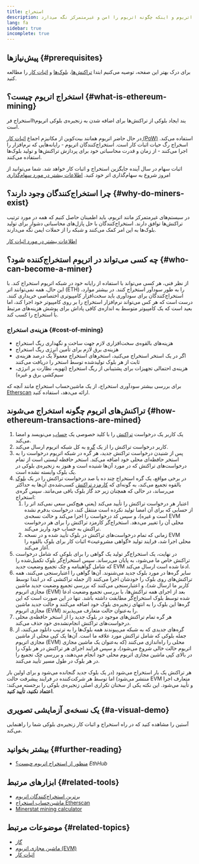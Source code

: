 ```yaml
---
title: استخراج
description: توضیحی در مورد نحوه کار استخراج در اتریوم و اینکه چگونه اتریوم را امن و غیرمتمرکز نگه می‌دارد.
lang: fa
sidebar: true
incomplete: true
---
```


## پیش‌نیازها {#prerequisites}

برای درک بهتر این صفحه، توصیه می‌کنیم ابتدا [تراکنش‌ها](/developers/docs/transactions/)‏، [بلوک‌ها](/developers/docs/blocks/) و [اثبات کار](/developers/docs/consensus-mechanisms/pow/) را مطالعه کنید.

## استخراج اتریوم چیست؟ {#what-is-ethereum-mining}

استخراج فرhیند ایجاد بلوکی از تراکنش‌ها برای اضافه شدن به زنجیره‌ی بلوکی اتریوم است.

در حال حاضر اتریوم همانند بیت‌کوین از مکانیزم اجماع [اثبات کار (PoW)](/developers/docs/consensus-mechanisms/pow/) استفاده می‌کند. اسخراج رگ حیات اثبات کار است. استخراج‌کنندگان اتریوم - رایانه‌هایی که نرم‌افزار را اجرا می‌کنند - از زمان و قدرت محاسباتی خود برای پردازش تراکنش‌ها و تولید بلوک‌ها استفاده می‌کنند.

<InfoBanner emoji=":wave:">
   اثبات سهام در سال آینده جایگزین استخراج و اثبات کار خواهد شد. شما می‌توانید از امروز شروع به سهام‌گذاری اتر خود کنید. <a href="/staking/">اطلاعات بیشتر در مورد سهام‌گذاری</a>    
</InfoBanner>

## چرا استخراج‌کنندگان وجود دارند؟ {#why-do-miners-exist}

در سیستم‌های غیرمتمرکز مانند اتریوم، باید اطمینان حاصل کنیم که همه در مورد ترتیب تراکنش‌ها توافق دارند. استخراج‌کنندگان با حل پازل‌های محاسباتی دشوار برای تولید بلوک‌ها به این امر کمک می‌کنند و شبکه را از حملات ایمن نگه می‌دارند.

[اطلاعات بیشتر در مورد اثبات کار](/developers/docs/consensus-mechanisms/pow/)

## چه کسی می‌تواند در اتریوم استخراج‌کننده شود؟ {#who-can-become-a-miner}

از نظر فنی، هر کسی می‌تواند با استفاده از رایانه خود در شبکه اتریوم استخراج کند. با این حال، همه نمی‌توانند اتر (ETH) را به طور سودآور استخراج کنند. در بیشتر موارد، استخراج‌کنندگان برای سودآوری باید سخت‌افزار کامپیوتری اختصاصی خریداری کنند. درست است که هر کس می‌تواند نرم‌افزار استخراج را بر روی کامپیوتر خود اجرا کند، اما بعید است که یک کامپیوتر متوسط به اندازه‌ی کافی پاداش برای پوشش هزینه‌های مرتبط با استخراج را کسب کند.

### هزینه‌ی استخراج {#cost-of-mining}

- هزینه‌های بالقوه‌ی سخت‌افزاری لازم جهت ساخت و نگهداری ریگ استخراج
- هزینه‌ی برق لازم برای تأمین انرژی ریگ استخراج
- اگر در یک استخر استخراج می‌کنید، استخرهای استخراج معمولاً یک درصد هزینه‌ی ثابت از هر بلوک تولیدشده توسط استخر را دریافت می‌کنند
- هزینه‌ی احتمالی تجهیزات برای پشتیبانی از ریگ استخراج (تهویه، نظارت بر انرژی، سیم‌کشی برق و غیره)

برای بررسی بیشتر سودآوری استخراج، از یک ماشین‌حساب استخراج مانند آنچه که [Etherscan](https://etherscan.io/ether-mining-calculator) ارائه می‌دهد، استفاده کنید.

## تراکنش‌های اتریوم چگونه استخراج می‌شوند {#how-ethereum-transactions-are-mined}

1. یک کاربر یک درخواست [تراکنش](/developers/docs/transactions/) را با کلید خصوصی یک [حساب](/developers/docs/accounts/) می‌نویسد و امضا می‌کند.
2. کاربر درخواست تراکنش را از یک [گره](/developers/docs/nodes-and-clients/) به کل شبکه اتریوم ارسال می‌کند.
3. پس از شنیدن درخواست تراکنش جدید، هر گره در شبکه اتریوم درخواست را به استخر حافظه‌ای محلی خود اضافه می‌کند. استخر حافظه لیستی است از تمام درخواست‌های تراکنش که در مورد آن‌ها شنیده است و هنوز به زنجیره‌ی بلوکی در یک بلوک وابسته نشده است.
4. در برخی مواقع، یک گره استخراج چند ده یا صد درخواست تراکنش را در یک [بلوک](/developers/docs/blocks/) بالقوه تجمیع می‌کند، به گونه‌ای که [کارمزد تراکنش](/developers/docs/gas/) کسب‌شده‌ی آن‌ها به حداکثر می‌رساند، در حالی که همچنان زیر حد گاز بلوک باقی می‌مانند. سپس گره‌ی استخراج:
   1. اعتبار هر درخواست تراکنش را تأیید می‌کند (یعنی هیچ‌کس سعی نمی‌کند اتر را از حسابی که برای آن امضا تولید نکرده است منتقل کند، درخواست بدفرم نشده است و غیره)، و سپس کد درخواست را اجرا می‌کند و حالت نسخه‌ی EVM محلی آن را تغییر می‌دهد. استخراج‌گر کارمزد تراکنش را برای هر درخواست تراکنش به حساب خود واریز می‌کند.
   2. زمانی که تمام درخواست‌های تراکنش در بلوک تأیید شده و در نسخه EVM محلی اجرا شد، فرایند تولید «گواهی مشروعیت» اثبات کار برای بلوک بالقوه را آغاز می‌کند.
5. در نهایت، یک استخراج‌گر تولید یک گواهی را برای بلوکی که شامل درخواست تراکنش خاص ما می‌شود، به پایان می‌رساند. سپس استخراج‌گر بلوک تکمیل‌شده را که شامل گواهینامه و چک تجمیع وضعیت جدید EVM ادعا شده است ارسال می‌کند.
6. سایر گره‌ها در مورد بلوک جدید می‌شنوند. آن‌ها گواهی را اعتبارسنجی می‌کنند، همه تراکنش‌های روی بلوک را خودشان اجرا می‌کنند (از جمله تراکنشی که در ابتدا توسط کاربر ما ارسال شد)، و اعتبارسنجی می‌کنند که بررسی تجمیع وضعیت جدید ماشین مجازی اتریوم (EVM) بعد از اجرای همه تراکنش‌ها، با بررسی تجمیع وضعیت ادعا شده توسط بلوک استخراج‌گر مطابقت داشته باشد. تنها در این صورت است که این گره‌ها این بلوک را به انتهای زنجیره‌ی بلوک خود اضافه می‌کنند و حالت جدید ماشین مجازی اتریوم (EVM) را به‌عنوان حالت متعارف می‌پذیرند.
7. هر گره تمام تراکنش‌های موجود در بلوک جدید را از استخر حافظه‌ی محلی درخواست‌های تراکنش انجام‌نشده‌ی خود حذف می‌کند.
8. گره‌های جدیدی که به شبکه می‌پیوندند همه بلوک‌ها را به ترتیب دانلود می‌کنند، از جمله بلوکی که شامل تراکنش مورد علاقه ما است. آن‌ها یک کپی محلی از ماشین مجازی اتریوم (EVM) محلی را راه‌اندازی می‌کنند (که به‌عنوان یک ماشین مجازی اتریوم حالت خالی شروع می‌شود)، و سپس فرایند اجرای هر تراکنش در هر بلوک را در بالای کپی ماشین مجازی اتریوم محلی خود انجام می‌دهند، و بررسی چک تجمیع را در هر بلوک در طول مسیر تأیید می‌کنند.

هر تراکنش یک بار استخراج می‌شود (در یک بلوک جدید گنجانده می‌شود و برای اولین بار منتشر می‌شود) اما توسط هر شرکت‌کننده در فرایند پیشرفت حالت EVM متعارف اجرا و تأیید می‌شود. این نکته یکی از سخنان تکراری اصلی زنجیره‌ی بلوکی را برجسته می‌کند: **اعتماد نکنید، تأیید کنید**.

## یک نسخه‌ی آزمایشی تصویری {#a-visual-demo}

آستین را مشاهده کنید که در راه استخراج و اثبات کار زنجیره‌ی بلوکی شما را راهنمایی می‌کند.

<YouTube id="zcX7OJ-L8XQ" />

## بیشتر بخوانید {#further-reading}

- [منظور از استخراج اتریوم چیست؟](https://docs.ethhub.io/using-ethereum/mining/) _EthHub_

## ابزارهای مرتبط {#related-tools}

- [برترین استخراج‌کنندگان اتریوم](https://etherscan.io/stat/miner?range=7&blocktype=blocks)
- [ماشین‌حساب استخراج Etherscan](https://etherscan.io/ether-mining-calculator)
- [Minerstat mining calculator](https://minerstat.com/coin/ETH)

## موضوعات مرتبط {#related-topics}

- [گاز](/developers/docs/gas/)
- [ماشین مجازی اتریوم (EVM)](/developers/docs/evm/)
- [اثبات کار](/developers/docs/consensus-mechanisms/pow/)
